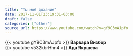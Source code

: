 ```yaml
---
title: "Ты моё дыхание"
date: 2017-11-01T23:19:31+03:00
draft: false
categories: ["other"]
source_url: https://www.youtube.com/watch?v=gY9C3mAJpfo
---
```

<div class="container">
  <div class="row">
    <div class="col-6">
      {{< youtube gY9C3mAJpfo >}}
      <strong>Варвара Визбор</strong>
    </div>
    <div class="col-6">
      {{< youtube v532kbrHhn4 >}}
      <strong>Ада Якушева</strong>
    </div>
  </div>
</div>
<!--more-->
